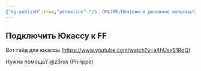 ```yaml
---
{"dg-publish":true,"permalink":"/5. ONLINE/Платежи и денежные вопросы/Подключаем Юкассу/","created":"2024-10-23T10:38:01.216-03:00","updated":"2024-10-23T10:38:01.216-03:00"}
---
```



## Подключить Юкассу к FF
Вот гайд для юкассы  (https://www.youtube.com/watch?v=a4hUsxS1RqQ)

Нужна помощь?
@z3rus (Philippe)